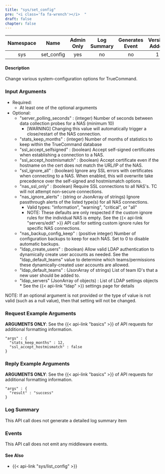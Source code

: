 ```yaml
---
title: "sys/set_config"
pre: "<i class='fa fa-wrench'></i>	"
draft: false
chapter: false
---
```


| Namespace | Name | Admin Only | Log Summary | Generates Event | Version Added
|:----------------:|:--------:|:--------:|:--------:|:--------:|:---:|
| sys | set_config | yes | no | no | 1 |

#### Description
Change various system-configuration options for TrueCommand.

### Input Arguments
* Required:
   * At least one of the optional arguments
* Optional:
   * "server_polling_seconds" : (integer) Number of seconds between data collection probes for a NAS (minimum 10)
      * [WARNING] Changing this value will automatically trigger a close/restart of the NAS connection.
   * "stats_keep_months" : (integer) Number of months of statistics to keep within the TrueCommand database
   * "ssl_accept_selfsigned" : (boolean) Accept self-signed certificates when establishing a connection to a NAS.
   * "ssl_accept_hostmismatch" : (boolean) Accept certificate even if the hostname on the cert does not match the URL/IP of the NAS.
   * "ssl_ignore_all" : (boolean) Ignore any SSL errors with certificates when connecting to a NAS. When enabled, this will overwrite take precedence over the self-signed and hostmismatch options.
   * "nas_ssl_only" : (boolean) Require SSL connections to all NAS's. TC will not attempt non-secure connections.
   * "nas_ignore_alerts" : (string or JsonArray of strings) Ignore passthrough alerts of the listed type(s) for all NAS connections.
      * Valid types: "information", "warning", "critical", or "all"
      * NOTE: These defaults are only respected if the custom ignore rules for the individual NAS is empty. See the {{< api-link "servers/edit" >}} API call for setting custom ignore rules for specific NAS connections.
   * "nas_backup_config_keep" : (positive integer) Number of configuration backups to keep for each NAS. Set to 0 to disable automatic backups.
   * "ldap_create_users" : (boolean) Allow valid LDAP authentication to dynamically create user accounts as needed. See the "ldap_default_teams" value to determine which teams/permissions these dynamically-created user accounts are allowed.
   * "ldap_default_teams" : (JsonArray of strings) List of team ID's that a new user should be added to.
   * "ldap_servers" (JsonArray of objects) : List of LDAP settings objects
         * See the {{< api-link "ldap" >}} settings page for details


NOTE: If an optional argument is not provided or the type of value is not valid (such as a null value), then that setting will not be changed.

### Request Example Arguments
**ARGUMENTS ONLY**: See the {{< api-link "basics" >}} of API requests for additional formatting information.

```
"args" : {
  "stats_keep_months" : 12,
  "ssl_accept_hostmismatch" : false
}
```

### Reply Example Arguments
**ARGUMENTS ONLY**: See the {{< api-link "basics" >}} of API requests for additional formatting information.

```
"args" : {
  "result" : "success"
}
```
### Log Summary
This API call does not generate a detailed log summary item

### Events
This API call does not emit any middleware events.

#### See Also
* {{< api-link "sys/list_config" >}}
